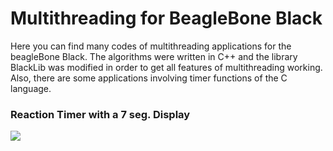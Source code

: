 # Multithreading for BeagleBone Black

Here you can find many codes of multithreading applications for the beagleBone Black. The algorithms were written in C++ and the library BlackLib was modified in order to get all features of multithreading working. Also, there are some applications involving timer functions of the C language.

### Reaction Timer with a 7 seg. Display
![](https://github.com/jaimedantas/Multithreading-BeagleBone/blob/master/beagle_project.png)
